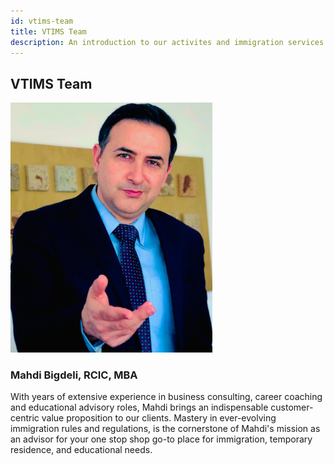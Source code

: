 ```yaml
---
id: vtims-team
title: VTIMS Team
description: An introduction to our activites and immigration services at Vision Transform Immigration.
---
```


## VTIMS Team

![layer1-tangle](/img/learn/team-mehdi3.jpg)

### Mahdi Bigdeli, RCIC, MBA

With years of extensive experience in business consulting, career coaching and educational advisory roles, Mahdi brings an indispensable customer-centric value proposition to our clients. Mastery in ever-evolving immigration rules and regulations, is the cornerstone of Mahdi's mission as an advisor for your one stop shop go-to place for immigration, temporary residence, and educational needs.
